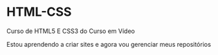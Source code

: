 # HTML-CSS
 Curso de HTML5 E CSS3 do Curso em Vídeo

 Estou aprendendo a criar sites e agora vou gerenciar meus repositórios
